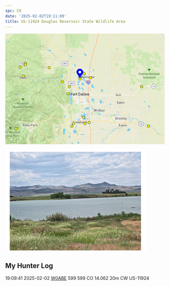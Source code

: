 ```yaml
---
spc: CO
date: '2025-02-02T19:11:09'
title: US-11924 Douglas Reservoir State Wildlife Area
---
```


![pasted_image.png](/static/pasted_image_0064.png)

![pasted_image001.png](/static/pasted_image001_0056.png)


## My Hunter Log
19:09:41    2025-02-02    [W0ABE](https://qrz.com/db/W0ABE)    599    599    CO    14.062    20m    CW    US-11924